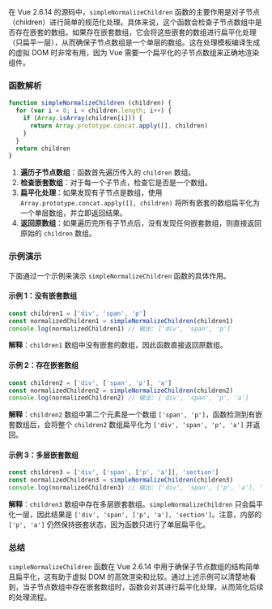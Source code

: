 在 Vue 2.6.14 的源码中，`simpleNormalizeChildren` 函数的主要作用是对子节点（children）进行简单的规范化处理。具体来说，这个函数会检查子节点数组中是否存在嵌套的数组。如果存在嵌套数组，它会将这些嵌套的数组进行扁平化处理（只扁平一层），从而确保子节点数组是一个单层的数组。这在处理模板编译生成的虚拟 DOM 时非常有用，因为 Vue 需要一个扁平化的子节点数组来正确地渲染组件。

### 函数解析

```javascript
function simpleNormalizeChildren (children) {
  for (var i = 0; i < children.length; i++) {
    if (Array.isArray(children[i])) {
      return Array.prototype.concat.apply([], children)
    }
  }
  return children
}
```

1. **遍历子节点数组**：函数首先遍历传入的 `children` 数组。
2. **检查嵌套数组**：对于每一个子节点，检查它是否是一个数组。
3. **扁平化处理**：如果发现有子节点是数组，使用 `Array.prototype.concat.apply([], children)` 将所有嵌套的数组扁平化为一个单层数组，并立即返回结果。
4. **返回原数组**：如果遍历完所有子节点后，没有发现任何嵌套数组，则直接返回原始的 `children` 数组。

### 示例演示

下面通过一个示例来演示 `simpleNormalizeChildren` 函数的具体作用。

#### 示例 1：没有嵌套数组

```javascript
const children1 = ['div', 'span', 'p']
const normalizedChildren1 = simpleNormalizeChildren(children1)
console.log(normalizedChildren1) // 输出: ['div', 'span', 'p']
```

**解释**：`children1` 数组中没有嵌套的数组，因此函数直接返回原数组。

#### 示例 2：存在嵌套数组

```javascript
const children2 = ['div', ['span', 'p'], 'a']
const normalizedChildren2 = simpleNormalizeChildren(children2)
console.log(normalizedChildren2) // 输出: ['div', 'span', 'p', 'a']
```

**解释**：`children2` 数组中第二个元素是一个数组 `['span', 'p']`，函数检测到有嵌套数组后，会将整个 `children2` 数组扁平化为 `['div', 'span', 'p', 'a']` 并返回。

#### 示例 3：多层嵌套数组

```javascript
const children3 = ['div', ['span', ['p', 'a']], 'section']
const normalizedChildren3 = simpleNormalizeChildren(children3)
console.log(normalizedChildren3) // 输出: ['div', 'span', ['p', 'a'], 'section']
```

**解释**：`children3` 数组中存在多层嵌套数组。`simpleNormalizeChildren` 只会扁平化一层，因此结果是 `['div', 'span', ['p', 'a'], 'section']`。注意，内部的 `['p', 'a']` 仍然保持嵌套状态，因为函数只进行了单层扁平化。

### 总结

`simpleNormalizeChildren` 函数在 Vue 2.6.14 中用于确保子节点数组的结构简单且扁平化，这有助于虚拟 DOM 的高效渲染和比较。通过上述示例可以清楚地看到，当子节点数组中存在嵌套数组时，函数会对其进行扁平化处理，从而简化后续的处理流程。